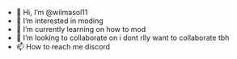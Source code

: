 - 👋 Hi, I’m @wilmasol11
- 👀 I’m interested in   moding
- 🌱 I’m currently learning   on how to mod
- 💞️ I’m looking to collaborate   on i dont rlly want to collaborate tbh
- 📫 How to reach me   discord

<!---
wilmasol11/wilmasol11 is a ✨ special ✨ repository because its `README.md` (this file) appears on your GitHub profile.
You can click the Preview link to take a look at your changes.
--->
